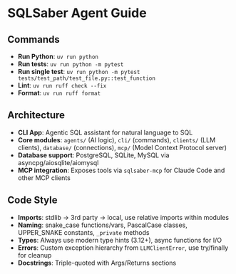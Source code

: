 # SQLSaber Agent Guide

## Commands

- **Run Python**: `uv run python`
- **Run tests**: `uv run python -m pytest`
- **Run single test**: `uv run python -m pytest tests/test_path/test_file.py::test_function`
- **Lint**: `uv run ruff check --fix`
- **Format**: `uv run ruff format`

## Architecture

- **CLI App**: Agentic SQL assistant for natural language to SQL
- **Core modules**: `agents/` (AI logic), `cli/` (commands), `clients/` (LLM clients), `database/` (connections), `mcp/` (Model Context Protocol server)
- **Database support**: PostgreSQL, SQLite, MySQL via asyncpg/aiosqlite/aiomysql
- **MCP integration**: Exposes tools via `sqlsaber-mcp` for Claude Code and other MCP clients

## Code Style

- **Imports**: stdlib → 3rd party → local, use relative imports within modules
- **Naming**: snake_case functions/vars, PascalCase classes, UPPER_SNAKE constants, `_private` methods
- **Types**: Always use modern type hints (3.12+), async functions for I/O
- **Errors**: Custom exception hierarchy from `LLMClientError`, use try/finally for cleanup
- **Docstrings**: Triple-quoted with Args/Returns sections
